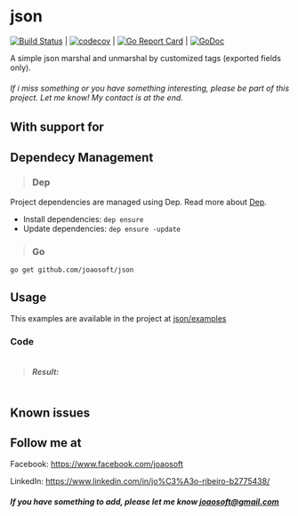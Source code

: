 json
================

[![Build Status](https://travis-ci.org/joaosoft/json.svg?branch=master)](https://travis-ci.org/joaosoft/json) | [![codecov](https://codecov.io/gh/joaosoft/json/branch/master/graph/badge.svg)](https://codecov.io/gh/joaosoft/json) | [![Go Report Card](https://goreportcard.com/badge/github.com/joaosoft/json)](https://goreportcard.com/report/github.com/joaosoft/json) | [![GoDoc](https://godoc.org/github.com/joaosoft/json?status.svg)](https://godoc.org/github.com/joaosoft/json)

A simple json marshal and unmarshal by customized tags (exported fields only).

###### If i miss something or you have something interesting, please be part of this project. Let me know! My contact is at the end.

## With support for


## Dependecy Management
>### Dep

Project dependencies are managed using Dep. Read more about [Dep](https://github.com/golang/dep).
* Install dependencies: `dep ensure`
* Update dependencies: `dep ensure -update`


>### Go
```
go get github.com/joaosoft/json
```

## Usage 
This examples are available in the project at [json/examples](https://github.com/joaosoft/json/tree/master/examples)

### Code
```go

```

> ##### Result:
```go

```

## Known issues

## Follow me at
Facebook: https://www.facebook.com/joaosoft

LinkedIn: https://www.linkedin.com/in/jo%C3%A3o-ribeiro-b2775438/

##### If you have something to add, please let me know joaosoft@gmail.com
